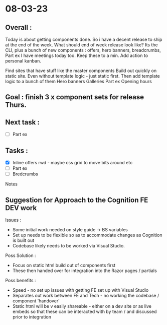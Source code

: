 # 08-03-23

## Overall :
Today is about getting components done. So i have a decent release to ship at the end of the week.
What should end of week release look like?
Its the CLI, plus a bunch of new components :  offers, hero banners, breadcrumbs, Part ex
I have meetings today too. Keep these to a min.
Add action to personal kanban.

Find sites that have stuff like the master components
Build out quickly on static site. Even without template logic - just static first.
Then add template logic to a bunch of them
Hero banners
Galleries
Part ex
Opening hours


## Goal : finish 3 x component sets for release Thurs.

## Next task :
- [ ] Part ex

## Tasks :
- [x] Inline offers rwd - maybe css grid to move bits around etc
- [ ] Part ex
- [ ] Bredcrumbs

Notes

## Suggestion for Approach to the Cognition FE DEV work

Issues :
- Some initial work needed on style guide -> BS variables
- Set up needs to be flexible so as to accommodate changes as Cognition is built out
- Codebase likely needs to be worked via Visual Studio.

Poss Solution :
- Focus on static html build out of components first
- These then handed over for integration into the Razor pages / partials

Poss benefits :
- Speed - no set up issues with getting FE set up with Visual Studio
- Separates out work between FE and Tech - no working the codebase / component 'handover'
- Static html will be v easily shareable - either on a dev site or as live embeds so that these can be interacted with by team / and discussed prior to integration


